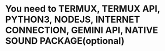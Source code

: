 # You need to TERMUX, TERMUX API, PYTHON3, NODEJS, INTERNET CONNECTION, GEMINI API, NATIVE SOUND PACKAGE(optional)
